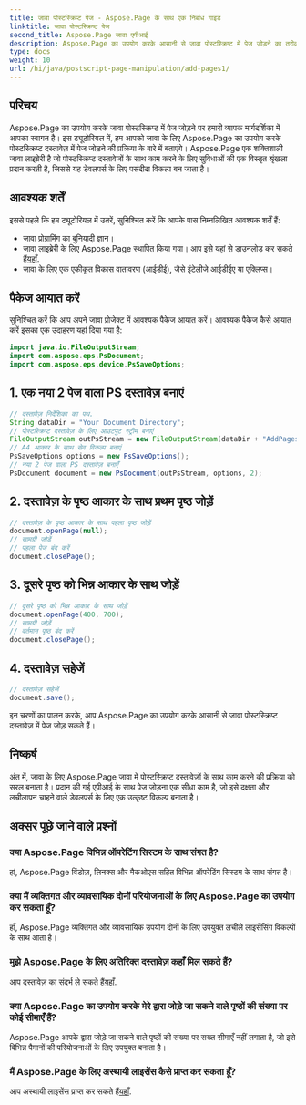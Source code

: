 ```yaml
---
title: जावा पोस्टस्क्रिप्ट पेज - Aspose.Page के साथ एक निर्बाध गाइड
linktitle: जावा पोस्टस्क्रिप्ट पेज
second_title: Aspose.Page जावा एपीआई
description: Aspose.Page का उपयोग करके आसानी से जावा पोस्टस्क्रिप्ट में पेज जोड़ने का तरीका जानें। इस शक्तिशाली जावा लाइब्रेरी के साथ अपने दस्तावेज़ निर्माण को बेहतर बनाएं।
type: docs
weight: 10
url: /hi/java/postscript-page-manipulation/add-pages1/
---
```

## परिचय
Aspose.Page का उपयोग करके जावा पोस्टस्क्रिप्ट में पेज जोड़ने पर हमारी व्यापक मार्गदर्शिका में आपका स्वागत है। इस ट्यूटोरियल में, हम आपको जावा के लिए Aspose.Page का उपयोग करके पोस्टस्क्रिप्ट दस्तावेज़ में पेज जोड़ने की प्रक्रिया के बारे में बताएंगे। Aspose.Page एक शक्तिशाली जावा लाइब्रेरी है जो पोस्टस्क्रिप्ट दस्तावेजों के साथ काम करने के लिए सुविधाओं की एक विस्तृत श्रृंखला प्रदान करती है, जिससे यह डेवलपर्स के लिए पसंदीदा विकल्प बन जाता है।
## आवश्यक शर्तें
इससे पहले कि हम ट्यूटोरियल में उतरें, सुनिश्चित करें कि आपके पास निम्नलिखित आवश्यक शर्तें हैं:
- जावा प्रोग्रामिंग का बुनियादी ज्ञान।
-  जावा लाइब्रेरी के लिए Aspose.Page स्थापित किया गया। आप इसे यहां से डाउनलोड कर सकते हैं[यहाँ](https://releases.aspose.com/page/java/).
- जावा के लिए एक एकीकृत विकास वातावरण (आईडीई), जैसे इंटेलीजे आईडीईए या एक्लिप्स।
## पैकेज आयात करें
सुनिश्चित करें कि आप अपने जावा प्रोजेक्ट में आवश्यक पैकेज आयात करें। आवश्यक पैकेज कैसे आयात करें इसका एक उदाहरण यहां दिया गया है:
```java
import java.io.FileOutputStream;
import com.aspose.eps.PsDocument;
import com.aspose.eps.device.PsSaveOptions;

```
## 1. एक नया 2 पेज वाला PS दस्तावेज़ बनाएं
```java
// दस्तावेज़ निर्देशिका का पथ.
String dataDir = "Your Document Directory";
// पोस्टस्क्रिप्ट दस्तावेज़ के लिए आउटपुट स्ट्रीम बनाएं
FileOutputStream outPsStream = new FileOutputStream(dataDir + "AddPages1_outPS.ps");
// A4 आकार के साथ सेव विकल्प बनाएं
PsSaveOptions options = new PsSaveOptions();
// नया 2 पेज वाला PS दस्तावेज़ बनाएँ
PsDocument document = new PsDocument(outPsStream, options, 2);
```
## 2. दस्तावेज़ के पृष्ठ आकार के साथ प्रथम पृष्ठ जोड़ें
```java
// दस्तावेज़ के पृष्ठ आकार के साथ पहला पृष्ठ जोड़ें
document.openPage(null);
// सामग्री जोड़ें
// पहला पेज बंद करें
document.closePage();
```
## 3. दूसरे पृष्ठ को भिन्न आकार के साथ जोड़ें
```java
// दूसरे पृष्ठ को भिन्न आकार के साथ जोड़ें
document.openPage(400, 700);
// सामग्री जोड़ें
// वर्तमान पृष्ठ बंद करें
document.closePage();
```
## 4. दस्तावेज़ सहेजें
```java
// दस्तावेज़ सहेजें
document.save();
```
इन चरणों का पालन करके, आप Aspose.Page का उपयोग करके आसानी से जावा पोस्टस्क्रिप्ट दस्तावेज़ में पेज जोड़ सकते हैं।
## निष्कर्ष
अंत में, जावा के लिए Aspose.Page जावा में पोस्टस्क्रिप्ट दस्तावेज़ों के साथ काम करने की प्रक्रिया को सरल बनाता है। प्रदान की गई एपीआई के साथ पेज जोड़ना एक सीधा काम है, जो इसे दक्षता और लचीलापन चाहने वाले डेवलपर्स के लिए एक उत्कृष्ट विकल्प बनाता है।
## अक्सर पूछे जाने वाले प्रश्नों
### क्या Aspose.Page विभिन्न ऑपरेटिंग सिस्टम के साथ संगत है?
हां, Aspose.Page विंडोज़, लिनक्स और मैकओएस सहित विभिन्न ऑपरेटिंग सिस्टम के साथ संगत है।
### क्या मैं व्यक्तिगत और व्यावसायिक दोनों परियोजनाओं के लिए Aspose.Page का उपयोग कर सकता हूँ?
हाँ, Aspose.Page व्यक्तिगत और व्यावसायिक उपयोग दोनों के लिए उपयुक्त लचीले लाइसेंसिंग विकल्पों के साथ आता है।
### मुझे Aspose.Page के लिए अतिरिक्त दस्तावेज़ कहाँ मिल सकते हैं?
 आप दस्तावेज़ का संदर्भ ले सकते हैं[यहाँ](https://reference.aspose.com/page/java/).
### क्या Aspose.Page का उपयोग करके मेरे द्वारा जोड़े जा सकने वाले पृष्ठों की संख्या पर कोई सीमाएँ हैं?
Aspose.Page आपके द्वारा जोड़े जा सकने वाले पृष्ठों की संख्या पर सख्त सीमाएँ नहीं लगाता है, जो इसे विभिन्न पैमानों की परियोजनाओं के लिए उपयुक्त बनाता है।
### मैं Aspose.Page के लिए अस्थायी लाइसेंस कैसे प्राप्त कर सकता हूँ?
 आप अस्थायी लाइसेंस प्राप्त कर सकते हैं[यहाँ](https://purchase.aspose.com/temporary-license/).